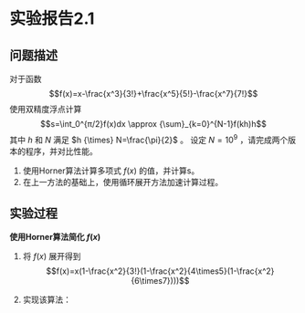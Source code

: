 # 实验报告2.1
## 问题描述
对于函数 
$$f(x)=x-\frac{x^3}{3!}+\frac{x^5}{5!}-\frac{x^7}{7!}$$ 
使用双精度浮点计算 
$$s=\int_0^{π/2}f(x)dx \approx {\sum}_{k=0}^{N-1}f(kh)h$$
其中 $h$ 和 $N$ 满足 $h {\times} N=\frac{\pi}{2}$ 。
设定 $N = 10^9$ ，请完成两个版本的程序，并对比性能。

1. 使用Horner算法计算多项式 $f(x)$ 的值，并计算s。
2. 在上一方法的基础上，使用循环展开方法加速计算过程。

## 实验过程
**使用Horner算法简化 $f(x)$**

1. 将 $f(x)$ 展开得到
$$f(x)=x(1-\frac{x^2}{3!}(1-\frac{x^2}{4\times5}(1-\frac{x^2}{6\times7})))$$

2. 实现该算法：